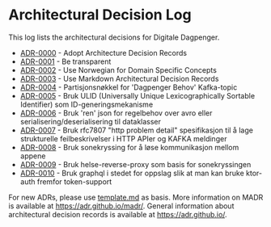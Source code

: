# Architectural Decision Log

This log lists the architectural decisions for Digitale Dagpenger.

<!-- adrlog -- Regenerate the content by using "adr-log -i". You can install it via "npm install -g adr-log" -->

- [ADR-0000](0000-adopt-architecture-decision-records.md) - Adopt Architecture Decision Records
- [ADR-0001](0001-be-transparent.md) - Be transparent
- [ADR-0002](0002-use-norwegian-for-domain-concepts.md) - Use Norwegian for Domain Specific Concepts
- [ADR-0003](0003-use-markdown-architectural-decision-records.md) - Use Markdown Architectural Decision Records
- [ADR-0004](0004-Partisjonsnøkkel-for-dagpenger-behov-kafka-topic.md) - Partisjonsnøkkel for 'Dagpenger Behov'  Kafka-topic
- [ADR-0005](0005-bruk-ULID-for-id-generering.md) - Bruk ULID (Universally Unique Lexicographically Sortable Identifier) som ID-generingsmekanisme
- [ADR-0006](0006-bruk-ren-json-for-regelbehov.md) - Bruk 'ren' json for regelbehov over avro eller serialisering/deserialisering til dataklasser
- [ADR-0007](0007-bruk-rfc7807-http-problem-detail-for-feilbeskrivelse.md) - Bruk rfc7807 "http problem detail" spesifikasjon til å lage strukturelle feilbeskrivelser i HTTP APIer og KAFKA meldinger
- [ADR-0008](0008-kommunikasjon-mellom-sbs-og-regel-api.md) - Bruk sonekryssing for å løse kommunikasjon mellom appene
- [ADR-0009](0009-sonekryssing-dagpenger.md) - Bruk helse-reverse-proxy som basis for sonekryssingen
- [ADR-0010](0010-løsning-for-tokenbehandling-kalkulator-api.md) - Bruk graphql i stedet for oppslag slik at man kan bruke ktor-auth fremfor token-support

<!-- adrlogstop -->

For new ADRs, please use [template.md](template.md) as basis.
More information on MADR is available at <https://adr.github.io/madr/>.
General information about architectural decision records is available at <https://adr.github.io/>.
